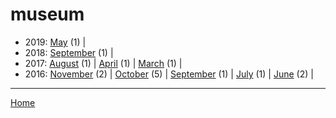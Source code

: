 # museum

  * 2019: 
      [May](./museum-2019-05.md) (1) | 
  * 2018: 
      [September](./museum-2018-09.md) (1) | 
  * 2017: 
      [August](./museum-2017-08.md) (1) | 
      [April](./museum-2017-04.md) (1) | 
      [March](./museum-2017-03.md) (1) | 
  * 2016: 
      [November](./museum-2016-11.md) (2) | 
      [October](./museum-2016-10.md) (5) | 
      [September](./museum-2016-09.md) (1) | 
      [July](./museum-2016-07.md) (1) | 
      [June](./museum-2016-06.md) (2) | 

----

[Home](../)
